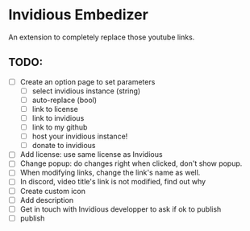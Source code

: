 # Invidious Embedizer

An extension to completely replace those youtube links.

## TODO:

-[ ] Create an option page to set parameters
	- [ ] select invidious instance (string)
	- [ ] auto-replace (bool)
	- [ ] link to license
	- [ ] link to invidious
	- [ ] link to my github
	- [ ] host your invidious instance!
	- [ ] donate to invidious
- [ ] Add license: use same license as Invidious
- [ ] Change popup: do changes right when clicked, don't show popup.
- [ ] When modifying links, change the link's name as well.
- [ ] In discord, video title's link is not modified, find out why
- [ ] Create custom icon
- [ ] Add description
- [ ] Get in touch with Invidious developper to ask if ok to publish
- [ ] publish
